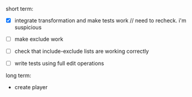 short term:
-[x] integrate transformation and make tests work // need to recheck. i'm suspicious
-[ ] make exclude work
-[ ] check that include-exclude lists are working correctly
-[ ] write tests using full edit operations


long term: 
- create player
